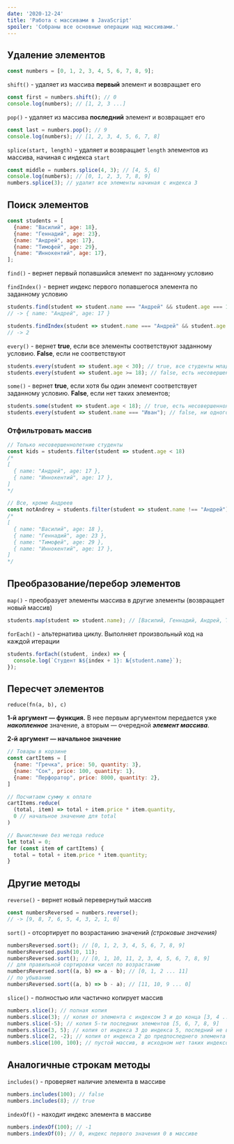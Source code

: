 ```yaml
---
date: '2020-12-24' 
title: 'Работа с массивами в JavaScript'
spoiler: 'Собраны все основные операции над массивами.'
---
```


## Удаление элементов

```jsx
const numbers = [0, 1, 2, 3, 4, 5, 6, 7, 8, 9];
```

`shift()` - удаляет из массива **первый** элемент и возвращает его

```jsx
const first = numbers.shift(); // 0
console.log(numbers); // [1, 2, 3 ...]
```

`pop()` - удаляет из массива **последний** элемент и возвращает его

```jsx
const last = numbers.pop(); // 9
console.log(numbers); // [1, 2, 3, 4, 5, 6, 7, 8]
```

`splice(start, length)` - удаляет и возвращает `length` элементов из массива, начиная с индекса `start`

```jsx
const middle = numbers.splice(4, 3); // [4, 5, 6]
console.log(numbers); // [0, 1, 2, 3, 7, 8, 9]
numbers.splice(3); // удалит все элементы начиная с индекса 3
```

## Поиск элементов

```jsx
const students = [
  {name: "Василий", age: 18},
  {name: "Геннадий", age: 23},
  {name: "Андрей", age: 17},
  {name: "Тимофей", age: 29},
  {name: "Иннокентий", age: 17},
];
```

`find()` - вернет первый попавшийся элемент по заданному условию

`findIndex()` - вернет индекс первого попавшегося элемента по заданному условию

```jsx
students.find(student => student.name === "Андрей" && student.age === 17);
// -> { name: "Андрей", age: 17 }

students.findIndex(student => student.name === "Андрей" && student.age === 17);
// -> 2
```

`every()` - вернет **true**, если все элементы соответствуют заданному условию. **False**, если не соответствуют

```jsx
students.every(student => student.age < 30); // true, все студенты младше 30 лет
students.every(student => student.age >= 18); // false, есть несовершеннолетние
```

`some()` - вернет **true**, если хотя бы один элемент соответствует заданному условию. **False**, если нет таких
элементов;

```jsx
students.some(student => student.age < 18); // true, есть несовершеннолетние
students.every(student => student.name === "Иван"); // false, ни одного Ивана
```

### Отфильтровать массив

```jsx
// Только несовершеннолетние студенты
const kids = students.filter(student => student.age < 18)
/*
[
  { name: "Андрей", age: 17 },
  { name: "Иннокентий", age: 17 },
]
*/
```

```jsx
// Все, кроме Андреев
const notAndrey = students.filter(student => student.name !== "Андрей")
/*
[
  { name: "Василий", age: 18 },
  { name: "Геннадий", age: 23 },
  { name: "Тимофей", age: 29 },
  { name: "Иннокентий", age: 17 },
]
*/
```

## Преобразование/перебор элементов

`map()` - преобразует элементы массива в другие элементы (возвращает новый массив)

```jsx
students.map(student => student.name); // [Василий, Геннадий, Андрей, Тимофей, Иннокентий]
```

`forEach()` - альтернатива циклу. Выполняет произвольный код на каждой итерации

```jsx
students.forEach((student, index) => {
  console.log(`Студент №${index + 1}: №{student.name}`);
});
```

## Пересчет элементов

`reduce(fn(a, b), c)`

**1-й аргумент — функция.** В нее первым аргументом передается уже ***накопленное*** значение, а вторым — очередной ***элемент массива***.

**2-й аргумент — начальное значение**

```jsx
// Товары в корзине
const cartItems = [
  {name: "Гречка", price: 50, quantity: 3},
  {name: "Сок", price: 100, quantity: 1},
  {name: "Перфоратор", price: 8000, quantity: 2},
]

// Посчитаем сумму к оплате
cartItems.reduce(
  (total, item) => total + item.price * item.quantity,
  0 // начальное значение для total
)

// Вычисление без метода reduce
let total = 0;
for (const item of cartItems) {
  total = total + item.price * item.quantity;
}
```

## Другие методы

`reverse()` - вернет новый перевернутый массив

```jsx
const numbersReversed = numbers.reverse();
// -> [9, 8, 7, 6, 5, 4, 3, 2, 1, 0]
```

`sort()` - отсортирует по возрастанию значений *(строковые значения)*

```jsx
numbersReversed.sort(); // [0, 1, 2, 3, 4, 5, 6, 7, 8, 9]
numbersReversed.push(10, 11);
numbersReversed.sort(); // [0, 1, 10, 11, 2, 3, 4, 5, 6, 7, 8, 9]
// для правильной сортировки чисел по возрастанию
numbersReversed.sort((a, b) => a - b); // [0, 1, 2 ... 11]
// по убыванию
numbersReversed.sort((a, b) => b - a); // [11, 10, 9 ... 0]
```

`slice()` - полностью или частично копирует массив

```jsx
numbers.slice(); // полная копия
numbers.slice(3); // копия от элемента с индексом 3 и до конца [3, 4 ... 9]
numbers.slice(-5); // копия 5-ти последних элементов [5, 6, 7, 8, 9]
numbers.slice(3, 5); // копия от индекса 3 до индекса 5, последний не включается [3, 4]
numbers.slice(2, -2); // копия от индекса 2 до предпоследнего элемента (2-7)
numbers.slice(100, 100); // пустой массив, в исходном нет таких индексов
```

## Аналогичные строкам методы

`includes()` - проверяет наличие элемента в массиве

```jsx
numbers.includes(100); // false
numbers.includes(8); // true
```

`indexOf()` - находит индекс элемента в массиве

```jsx
numbers.indexOf(100); // -1
numbers.indexOf(0); // 0, индекс первого значения 0 в массиве
```
